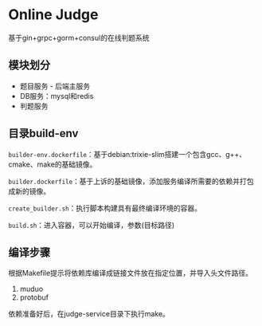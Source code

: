 # Online Judge
基于gin+grpc+gorm+consul的在线判题系统

## 模块划分
* 题目服务 - 后端主服务
* DB服务：mysql和redis
* 判题服务

## 目录build-env
`builder-env.dockerfile`：基于debian:trixie-slim搭建一个包含gcc、g++、cmake、make的基础镜像。

`builder.dockerfile`：基于上诉的基础镜像，添加服务编译所需要的依赖并打包成新的镜像。

`create_builder.sh`：执行脚本构建具有最终编译环境的容器。

`build.sh`：进入容器，可以开始编译，参数(目标路径)

## 编译步骤
根据Makefile提示将依赖库编译成链接文件放在指定位置，并导入头文件路径。
1. muduo
2. protobuf

依赖准备好后，在judge-service目录下执行make。
